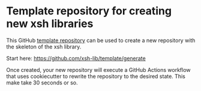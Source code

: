 # Template repository for creating new xsh libraries

This GitHub [template repository](https://docs.github.com/en/github/creating-cloning-and-archiving-repositories/creating-a-repository-on-github/creating-a-repository-from-a-template) can be used to create a new repository with the skeleton of the xsh library.

Start here: https://github.com/xsh-lib/template/generate

Once created, your new repository will execute a GitHub Actions workflow that uses cookiecutter to rewrite the repository to the desired state. This make take 30 seconds or so.